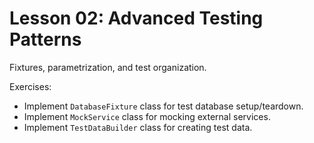 # Lesson 02: Advanced Testing Patterns

Fixtures, parametrization, and test organization.

Exercises:
- Implement `DatabaseFixture` class for test database setup/teardown.
- Implement `MockService` class for mocking external services.
- Implement `TestDataBuilder` class for creating test data.


